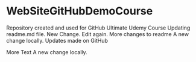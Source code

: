 # WebSiteGitHubDemoCourse
Repository created and used for GitHub Ultimate Udemy Course
Updating readme.md file.
New Change.
Edit again.
More changes to readme
A new change locally.
Updates made on GitHub

More Text
A new change locally.

